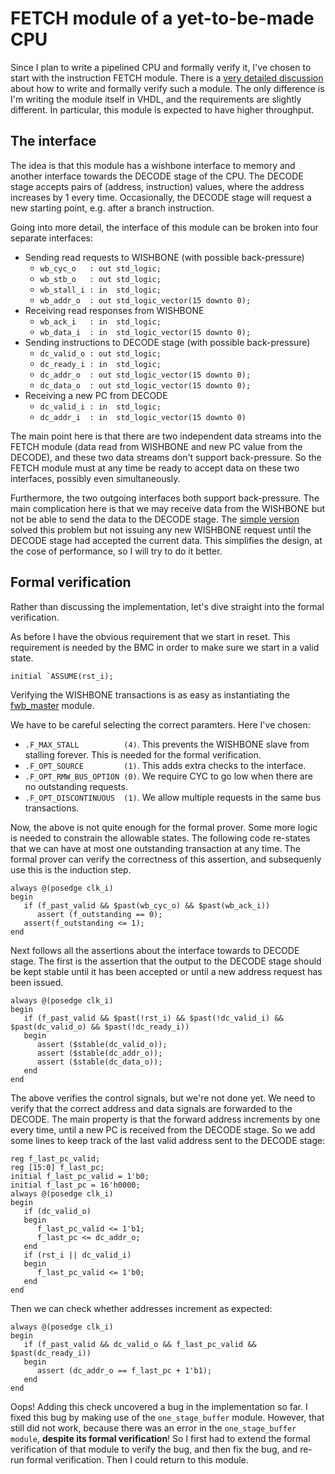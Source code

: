 # FETCH module of a yet-to-be-made CPU

Since I plan to write a pipelined CPU and formally verify it, I've chosen to
start with the instruction FETCH module. There is a [very detailed
discussion](http://zipcpu.com/zipcpu/2017/11/18/wb-prefetch.html) about how to
write and formally verify such a module. The only difference is I'm writing the
module itself in VHDL, and the requirements are slightly different. In particular,
this module is expected to have higher throughput.

## The interface
The idea is that this module has a wishbone interface to memory and another
interface towards the DECODE stage of the CPU. The DECODE stage accepts pairs
of (address, instruction) values, where the address increases by 1 every time.
Occasionally, the DECODE stage will request a new starting point, e.g. after a
branch instruction.

Going into more detail, the interface of this module can be broken into four
separate interfaces:
* Sending read requests to WISHBONE (with possible back-pressure)
   - `wb_cyc_o   : out std_logic;`
   - `wb_stb_o   : out std_logic;`
   - `wb_stall_i : in  std_logic;`
   - `wb_addr_o  : out std_logic_vector(15 downto 0);`
* Receiving read responses from WISHBONE
   - `wb_ack_i   : in  std_logic;`
   - `wb_data_i  : in  std_logic_vector(15 downto 0);`
* Sending instructions to DECODE stage (with possible back-pressure)
   - `dc_valid_o : out std_logic;`
   - `dc_ready_i : in  std_logic;`
   - `dc_addr_o  : out std_logic_vector(15 downto 0);`
   - `dc_data_o  : out std_logic_vector(15 downto 0);`
* Receiving a new PC from DECODE
   - `dc_valid_i : in  std_logic;`
   - `dc_addr_i  : in  std_logic_vector(15 downto 0)`

The main point here is that there are two independent data streams into the
FETCH module (data read from WISHBONE and new PC value from the DECODE), and
these two data streams don't support back-pressure. So the FETCH module must at
any time be ready to accept data on these two interfaces, possibly even
simultaneously.

Furthermore, the two outgoing interfaces both support back-pressure. The main
complication here is that we may receive data from the WISHBONE but not be able
to send the data to the DECODE stage. The [simple
version](http://zipcpu.com/zipcpu/2017/11/18/wb-prefetch.html) solved this
problem but not issuing any new WISHBONE request until the DECODE stage had
accepted the current data. This simplifies the design, at the cose of
performance, so I will try to do it better.

## Formal verification
Rather than discussing the implementation, let's dive straight into the formal
verification.

As before I have the obvious requirement that we start in reset. This requirement
is needed by the BMC in order to make sure we start in a valid state.

```
initial `ASSUME(rst_i);
```

Verifying the WISHBONE transactions is as easy as instantiating the
[fwb_master](https://github.com/ZipCPU/zipcpu/blob/master/rtl/ex/fwb_master.v)
module.

We have to be careful selecting the correct paramters. Here I've chosen:
* `.F_MAX_STALL          (4)`. This prevents the WISHBONE slave from stalling
  forever. This is needed for the formal verification.
* `.F_OPT_SOURCE         (1)`. This adds extra checks to the interface.
* `.F_OPT_RMW_BUS_OPTION (0)`. We require CYC to go low when there are no
  outstanding requests.
* `.F_OPT_DISCONTINUOUS  (1)`. We allow multiple requests in the same bus
  transactions.

Now, the above is not quite enough for the formal prover. Some more logic is
needed to constrain the allowable states. The following code re-states that we
can have at most one outstanding transaction at any time. The formal prover can
verify the correctness of this assertion, and subsequenly use this is the
induction step.

```
always @(posedge clk_i)
begin
   if (f_past_valid && $past(wb_cyc_o) && $past(wb_ack_i))
      assert (f_outstanding == 0);
   assert(f_outstanding <= 1);
end
```

Next follows all the assertions about the interface towards to DECODE stage. The
first is the assertion that the output to the DECODE stage should be kept
stable until it has been accepted or until a new address request has been issued.

```
always @(posedge clk_i)
begin
   if (f_past_valid && $past(!rst_i) && $past(!dc_valid_i) && $past(dc_valid_o) && $past(!dc_ready_i))
   begin
      assert ($stable(dc_valid_o));
      assert ($stable(dc_addr_o));
      assert ($stable(dc_data_o));
   end
end
```

The above verifies the control signals, but we're not done yet. We need to
verify that the correct address and data signals are forwarded to the DECODE.
The main property is that the forward address increments by one every time,
until a new PC is received from the DECODE stage. So we add some lines
to keep track of the last valid address sent to the DECODE stage:

```
reg f_last_pc_valid;
reg [15:0] f_last_pc;
initial f_last_pc_valid = 1'b0;
initial f_last_pc = 16'h0000;
always @(posedge clk_i)
begin
   if (dc_valid_o)
   begin
      f_last_pc_valid <= 1'b1;
      f_last_pc <= dc_addr_o;
   end
   if (rst_i || dc_valid_i)
   begin
      f_last_pc_valid <= 1'b0;
   end
end
```

Then we can check whether addresses increment as expected:

```
always @(posedge clk_i)
begin
   if (f_past_valid && dc_valid_o && f_last_pc_valid && $past(dc_ready_i))
   begin
      assert (dc_addr_o == f_last_pc + 1'b1);
   end
end
```

Oops! Adding this check uncovered a bug in the implementation so far. I fixed this bug by
making use of the `one_stage_buffer` module. However, that still did not work, because
there was an error in the `one_stage_buffer module`, **despite its formal verification**!
So I first had to extend the formal verification of that module to verify the bug, and
then fix the bug, and re-run formal verification. Then I could return to this module.


